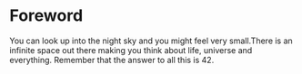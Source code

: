 # Foreword

You can look up into the night sky and you might feel very small.There is an infinite space out there making you think about life, universe and everything. Remember that the answer to all this is 42.








